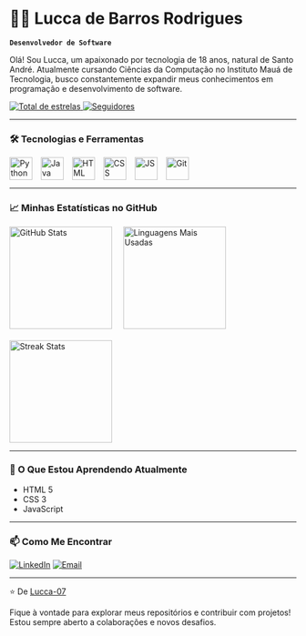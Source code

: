 # 👨‍💻 Lucca de Barros Rodrigues

**`Desenvolvedor de Software`**

Olá! Sou Lucca, um apaixonado por tecnologia de 18 anos, natural de Santo André. Atualmente cursando Ciências da Computação no Instituto Mauá de Tecnologia, busco constantemente expandir meus conhecimentos em programação e desenvolvimento de software.

<p align="left"> 
    <a href="https://github.com/Lucca-07?tab=repositories&sort=stargazers">
        <img 
            alt="Total de estrelas" 
            title="Total de estrelas GitHub" 
            src="https://custom-icon-badges.demolab.com/github/stars/Lucca-07?color=55960c&style=for-the-badge&labelColor=488207&logo=star&label=estrelas"
        />
    </a>
    <a href="https://github.com/Lucca-07?tab=followers">
        <img 
            alt="Seguidores" 
            title="Me siga no GitHub" 
            src="https://custom-icon-badges.demolab.com/github/followers/Lucca-07?color=236ad3&labelColor=1155ba&style=for-the-badge&logo=github&label=Seguidores&logoColor=white"
        />
    </a>
</p>

---

### 🛠️ Tecnologias e Ferramentas

<div style="display: flex; align-items: center; gap: 15px; flex-wrap: wrap;">
    <img 
        alt="Python" 
        title="Python"
        height="40" 
        src="https://cdn.jsdelivr.net/gh/devicons/devicon@latest/icons/python/python-original.svg" 
    />
    <img 
        alt="Java" 
        title="Java"
        height="40" 
        src="https://cdn.jsdelivr.net/gh/devicons/devicon@latest/icons/java/java-original.svg" 
    />
    <img 
        alt="HTML" 
        title="HTML5"
        height="40" 
        src="https://cdn.jsdelivr.net/gh/devicons/devicon@latest/icons/html5/html5-original.svg" 
    />
    <img 
        alt="CSS" 
        title="CSS3"
        height="40" 
        src="https://cdn.jsdelivr.net/gh/devicons/devicon@latest/icons/css3/css3-original.svg" 
    />
    <img 
        alt="JS" 
        title="JavaScript"
        height="40" 
        src="https://cdn.jsdelivr.net/gh/devicons/devicon@latest/icons/javascript/javascript-original.svg" 
    />
    <img 
        alt="Git" 
        title="Git"
        height="40" 
        src="https://cdn.jsdelivr.net/gh/devicons/devicon@latest/icons/git/git-original.svg" 
    />
</div>

---

### 📈 Minhas Estatísticas no GitHub

<div style="display: flex; gap: 20px; flex-wrap: wrap;">
    <img 
        alt="GitHub Stats" 
        height="180" 
        src="https://github-readme-stats.vercel.app/api?username=lucca-07&show_icons=true&theme=tokyonight&include_all_commits=true&locale=pt-br&hide_border=true" 
    />
    <img 
        alt="Linguagens Mais Usadas" 
        height="180" 
        src="https://github-readme-stats.vercel.app/api/top-langs/?username=lucca-07&theme=tokyonight&layout=compact&custom_title=Tecnologias&langs_count=8&hide_border=true" 
    />
    <img
        alt="Streak Stats"
        height="180"
        src="https://github-readme-streak-stats.herokuapp.com/?user=lucca-07&theme=tokyonight&hide_border=true"
    />
</div>

---

### 🌱 O Que Estou Aprendendo Atualmente

- HTML 5
- CSS 3
- JavaScript
  
---

### 📫 Como Me Encontrar

[![LinkedIn](https://img.shields.io/badge/LinkedIn-0077B5?style=for-the-badge&logo=linkedin&logoColor=white)](https://www.linkedin.com/in/lucca-rodrigues-391a39364/)
[![Email](https://img.shields.io/badge/Email-D14836?style=for-the-badge&logo=gmail&logoColor=white)](mailto:luccamauarodrigues@gmail.com)

---

⭐️ De [Lucca-07](https://github.com/Lucca-07)

Fique à vontade para explorar meus repositórios e contribuir com projetos! Estou sempre aberto a colaborações e novos desafios.
